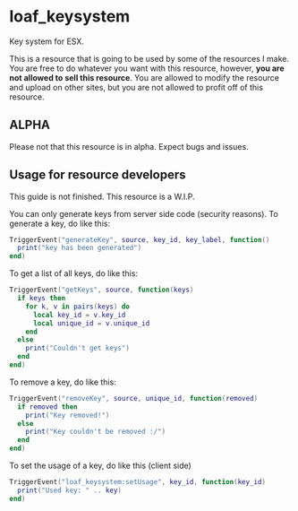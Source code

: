 # loaf_keysystem
Key system for ESX. 

This is a resource that is going to be used by some of the resources I make.
You are free to do whatever you want with this resource, however, **you are not allowed to sell this resource**. You are allowed to modify the resource and upload on other sites, but you are not allowed to profit off of this resource.

## ALPHA
Please not that this resource is in alpha. Expect bugs and issues. 

## Usage for resource developers
This guide is not finished. This resource is a W.I.P.

You can only generate keys from server side code (security reasons). To generate a key, do like this:
```lua
TriggerEvent("generateKey", source, key_id, key_label, function()
  print("key has been generated")
end)
```

To get a list of all keys, do like this:
```lua
TriggerEvent("getKeys", source, function(keys)
  if keys then
    for k, v in pairs(keys) do
      local key_id = v.key_id
      local unique_id = v.unique_id
    end
  else
    print("Couldn't get keys")
  end
end)
```

To remove a key, do like this:
```lua
TriggerEvent("removeKey", source, unique_id, function(removed)
  if removed then
    print("Key removed!")
  else
    print("Key couldn't be removed :/")
  end
end)
```

To set the usage of a key, do like this (client side)
```lua
TriggerEvent("loaf_keysystem:setUsage", key_id, function(key_id)
  print("Used key: " .. key)
end)
```
